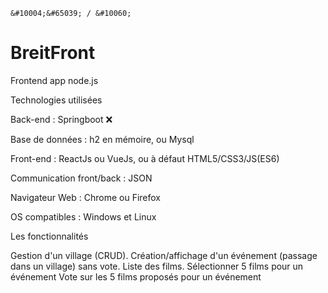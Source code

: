 	&#10004;&#65039; / &#10060;
# BreitFront
Frontend app node.js


Technologies utilisées

Back-end : Springboot &#10060;

Base de données : h2 en mémoire, ou Mysql

Front-end : ReactJs ou VueJs, ou à défaut HTML5/CSS3/JS(ES6)

Communication front/back : JSON

Navigateur Web : Chrome ou Firefox

OS compatibles : Windows et Linux


Les fonctionnalités

Gestion d'un village (CRUD).
Création/affichage d'un événement (passage dans un village) sans vote.
Liste des films.
Sélectionner 5 films pour un événement
Vote sur les 5 films proposés pour un événement
